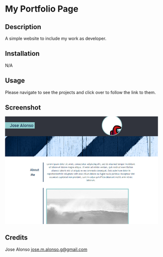 # My Portfolio Page

## Description
A simple website to include my work as developer.

## Installation
N/A

## Usage
Please navigate to see the projects and click over to follow the link to them.

## Screenshot
![image](https://github.com/turquele/my-portfolio/blob/main/images/Screenshot.png)


## Credits
Jose Alonso jose.m.alonso.g@gmail.com
